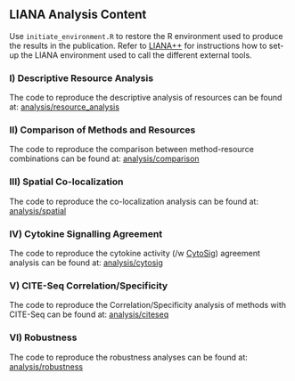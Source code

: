 ## LIANA Analysis Content

Use `initiate_environment.R` to restore the R environment used to produce the results in the publication.
Refer to [LIANA++](https://saezlab.github.io/liana/articles/liana_devel.html) for instructions how to set-up the LIANA environment used to call the different external tools.

### I) Descriptive Resource Analysis
The code to reproduce the descriptive analysis of resources can be found at:
[analysis/resource_analysis](https://github.com/saezlab/ligrec_decouple/tree/main/analysis/resource_analysis)

### II) Comparison of Methods and Resources
The code to reproduce the comparison between method-resource combinations can be found at:
[analysis/comparison](https://github.com/saezlab/ligrec_decouple/tree/main/analysis/comparison)

### III) Spatial Co-localization
The code to reproduce the co-localization analysis can be found at:
[analysis/spatial](https://github.com/saezlab/ligrec_decouple/tree/main/analysis/spatial)

### IV) Cytokine Signalling Agreement
The code to reproduce the cytokine activity (/w [CytoSig]()) agreement analysis can be found at:
[analysis/cytosig](https://github.com/saezlab/ligrec_decouple/tree/main/analysis/cytosig)

### V) CITE-Seq Correlation/Specificity
The code to reproduce the Correlation/Specificity analysis of methods with CITE-Seq can be found at:
[analysis/citeseq](https://github.com/saezlab/ligrec_decouple/tree/main/analysis/citeseq)

### VI) Robustness
The code to reproduce the robustness analyses can be found at:
[analysis/robustness](https://github.com/saezlab/ligrec_decouple/tree/main/analysis/robustness)
